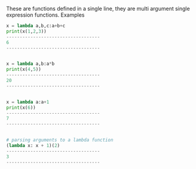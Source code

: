 These are functions defined in a single line, they are multi argument single expression functions.
Examples
```python
x = lambda a,b,c:a+b+c
print(x(1,2,3))
-----------------------------------
6
-----------------------------------


x = lambda a,b:a*b
print(x(4,5))
-----------------------------------
20
-----------------------------------


x = lambda a:a+1
print(x(6))
-----------------------------------
7
-----------------------------------


# parsing arguments to a lambda function
(lambda x: x + 1)(2)
-----------------------------------
3
-----------------------------------
```